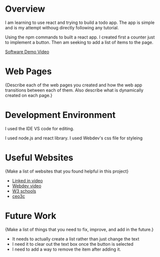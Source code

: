 # Overview
I am learning to use react and trying to build a todo app. The app is simple and is my attempt withoug directly following any tutorial.


Using the npm commands to built a react app. I created first a counter just to implement a button. Then am seeking to add a list of items to the page. 



[Software Demo Video](https://youtu.be/JIKGYkuFM1M)

# Web Pages

{Describe each of the web pages you created and how the web app transitions between each of them.  Also describe what is dynamically created on each page.}

# Development Environment

I used the IDE VS code for editing.


I used node.js and react library. 
I used Webdev's css file for styleing


# Useful Websites

{Make a list of websites that you found helpful in this project}
* [Linked in video](https://www.linkedin.com/learning/react-js-essential-training-14836121/creating-controlled-form-elements?autoplay=true&u=2153100)
* [Webdev video](https://www.youtube.com/watch?v=Rh3tobg7hEo)
* [W3 schools](https://www.w3schools.com/tags/ev_onsubmit.asp)
* [ceo3c](https://www.ceos3c.com/javascript/store-user-input-in-a-variable-with-javascript/)

# Future Work

{Make a list of things that you need to fix, improve, and add in the future.}
* It needs to actually create a list rather than just change the text
* I need it to clear out the text box once the button is selected
* I need to add a way to remove the item after adding it. 